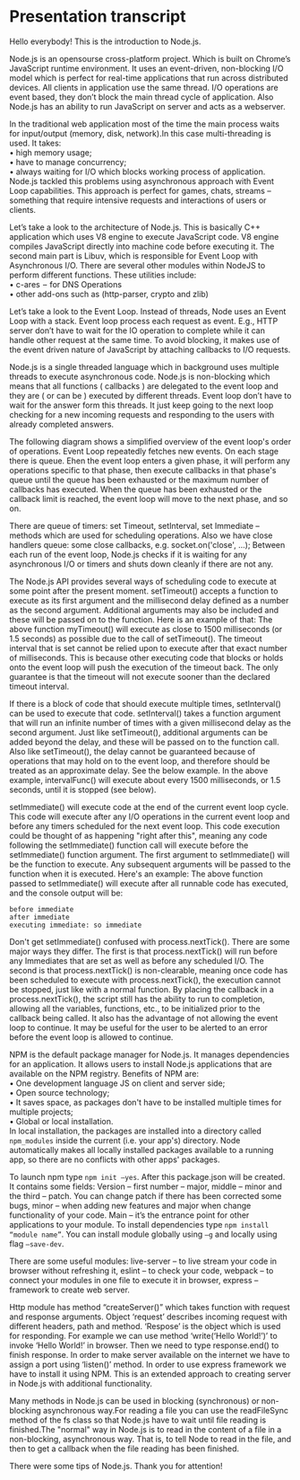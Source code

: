 # Presentation transcript
Hello everybody! This is the introduction to Node.js.

Node.js is an opensourse cross-platform project. Which is built on  Chrome’s JavaScript runtime environment. It uses an event-driven, non-blocking I/O model which is perfect for real-time applications that run across distributed devices. All clients in application use the same thread. I/O operations are event based, they don’t block the main thread cycle of application. Also Node.js has an ability to run JavaScript on server and acts as a webserver.
  
In the traditional web application most of the time the main process waits for input/output (memory, disk, network).In this case multi-threading is used. It takes:  
•	high memory usage;  
•	have to manage concurrency;  
•	always waiting for I/O which blocks working process of application.  
Node.js tackled this problems using asynchronous approach with Event Loop capabilities. This approach is perfect for games, chats, streams – something that require intensive requests and interactions of users or clients.

Let’s take a look to the architecture of Node.js. This is basically C++ application which uses V8 engine to execute JavaScript code. V8 engine compiles JavaScript directly into machine code before executing it. The second main part is Libuv, which is responsible for Event Loop with Asynchronous I/O. There are several other modules within NodeJS to perform different functions. These utilities include:  
•	c-ares  –  for DNS Operations  
•	other add-ons such as (http-parser, crypto and zlib)

Let’s take a look to the Event Loop. Instead of threads, Node uses an Event Loop with a stack. Event loop process each request as event. E.g., HTTP server don’t have to wait for the IO operation to complete while it can handle other request at the same time. To avoid blocking, it makes use of the event driven nature of JavaScript by attaching callbacks to I/O requests.

Node.js is a single threaded language which in background uses multiple threads to execute asynchronous code.
Node.js is non-blocking which means that all functions ( callbacks ) are delegated to the event loop and they are ( or can be ) executed by different threads. Event loop don’t have to wait for the answer form this threads. It just keep going to the next loop checking for a new incoming requests and responding to the users with already completed answers.

The following diagram shows a simplified overview of the event loop's order of operations. Event Loop repeatedly fetches new events. On each stage there is queue. Ehen the event loop enters a given phase, it will perform any operations specific to that phase, then execute callbacks in that phase's queue until the queue has been exhausted or the maximum number of callbacks has executed. When the queue has been exhausted or the callback limit is reached, the event loop will move to the next phase, and so on.

There are queue of timers: set Timeout, setInterval, set Immediate – methods which are used for scheduling operations. Also we have close handlers queue: some close callbacks, e.g. socket.on('close', ...);
Between each run of the event loop, Node.js checks if it is waiting for any asynchronous I/O or timers and shuts down cleanly if there are not any.

The Node.js API provides several ways of scheduling code to execute at some point after the present moment.
 setTimeout() accepts a function to execute as its first argument and the millisecond delay defined as a number as the second argument. Additional arguments may also be included and these will be passed on to the function. Here is an example of that:
The above function myTimeout() will execute as close to 1500 milliseconds (or 1.5 seconds) as possible due to the call of setTimeout().
The timeout interval that is set cannot be relied upon to execute after that exact number of milliseconds. This is because other executing code that blocks or holds onto the event loop will push the execution of the timeout back. The only guarantee is that the timeout will not execute sooner than the declared timeout interval.

If there is a block of code that should execute multiple times, setInterval() can be used to execute that code. setInterval() takes a function argument that will run an infinite number of times with a given millisecond delay as the second argument. Just like setTimeout(), additional arguments can be added beyond the delay, and these will be passed on to the function call. Also like setTimeout(), the delay cannot be guaranteed because of operations that may hold on to the event loop, and therefore should be treated as an approximate delay. See the below example. In the above example, intervalFunc() will execute about every 1500 milliseconds, or 1.5 seconds, until it is stopped (see below).

setImmediate() will execute code at the end of the current event loop cycle. This code will execute after any I/O operations in the current event loop and before any timers scheduled for the next event loop. This code execution could be thought of as happening "right after this", meaning any code following the setImmediate() function call will execute before the setImmediate() function argument. The first argument to setImmediate() will be the function to execute. Any subsequent arguments will be passed to the function when it is executed. Here's an example:
The above function passed to setImmediate() will execute after all runnable code has executed, and the console output will be:  
```
before immediate  
after immediate  
executing immediate: so immediate
```

Don't get setImmediate() confused with process.nextTick(). There are some major ways they differ. The first is that process.nextTick() will run before any Immediates that are set as well as before any scheduled I/O. The second is that process.nextTick() is non-clearable, meaning once code has been scheduled to execute with process.nextTick(), the execution cannot be stopped, just like with a normal function.
By placing the callback in a process.nextTick(), the script still has the ability to run to completion, allowing all the variables, functions, etc., to be initialized prior to the callback being called. It also has the advantage of not allowing the event loop to continue. It may be useful for the user to be alerted to an error before the event loop is allowed to continue.

NPM is the default package manager for Node.js. It manages dependencies for an application. It allows users to install Node.js applications that are available on the NPM registry. Benefits of NPM are:  
•	One development language JS on client and server side;  
•	Open source technology;  
•	It saves space, as packages don't have to be installed multiple times for multiple projects;  
•	Global or local installation.  
In local installation, the packages are installed into a directory called `npm_modules` inside the current (i.e. your app's) directory. Node automatically makes all locally installed packages available to a running app, so there are no conflicts with other apps' packages.

To launch npm type `npm init –yes`. After this package.json will be created. It contains some fields:
Version – first number – major, middle – minor and the third – patch. You can change patch if there has been corrected some bugs, minor – when adding new features and major when change functionality of your code. Main – it’s the entrance point for other applications to your module.
To install dependencies type `npm install “module name”`. You can install module globally using `–g` and locally using flag `–save-dev`.

There are some useful modules: live-server – to live stream your code in browser without refreshing it, eslint – to check your code, webpack – to connect your modules in one file to execute it in browser, express – framework to create web server.

Http module has method “createServer()” which takes function with request and response arguments. Object ‘request’ describes incoming request with different headers, path and method. ‘Respose’ is the object which is used for responding. For example we can use method ‘write(‘Hello World!’)’ to invoke ‘Hello World!’ in browser. Then we need to type response.end() to finish response. In order to make server available on the internet we have to assign a port using ‘listen()’ method.
In order to use express framework we have to install it using NPM. This is an extended approach to creating server in Node.js with additional functionality.

Many methods in Node.js can be used in blocking (synchronous) or non-blocking asynchronous way.For reading a file you can use the readFileSync method of the fs class so that Node.js have to wait until file reading is finished.The "normal" way in Node.js is to read in the content of a file in a non-blocking, asynchronous way. That is, to tell Node to read in the file, and then to get a callback when the file reading has been finished.

There were some tips of Node.js. Thank you for attention!
